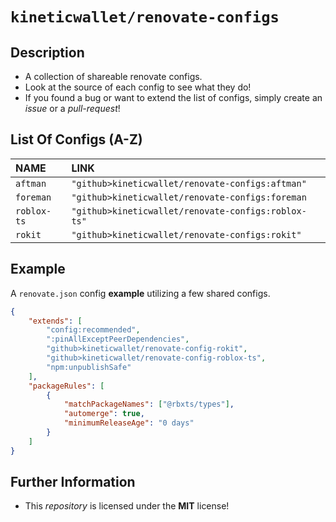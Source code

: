 # `kineticwallet/renovate-configs`

## Description
- A collection of shareable renovate configs.
- Look at the source of each config to see what they do!
- If you found a bug or want to extend the list of configs, simply create an *issue* or a *pull-request*!

## List Of Configs (A-Z)
| **NAME** | **LINK** |
|:---------|:---------|
| `aftman` | `"github>kineticwallet/renovate-configs:aftman"` |
| `foreman` | `"github>kineticwallet/renovate-configs:foreman` |
| `roblox-ts` | `"github>kineticwallet/renovate-configs:roblox-ts"` |
| `rokit` | `"github>kineticwallet/renovate-configs:rokit"` |

## Example
A `renovate.json` config **example** utilizing a few shared configs.
```json
{
	"extends": [
		"config:recommended",
		":pinAllExceptPeerDependencies",
		"github>kineticwallet/renovate-config-rokit",
		"github>kineticwallet/renovate-config-roblox-ts",
		"npm:unpublishSafe"
	],
	"packageRules": [
		{
			"matchPackageNames": ["@rbxts/types"],
			"automerge": true,
			"minimumReleaseAge": "0 days"
		}
	]
}
```

## Further Information
- This *repository* is licensed under the **MIT** license!
